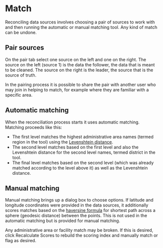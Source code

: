 # Match

Reconciling data sources involves choosing a pair of sources to work with and then running the automatic or manual matching tool. Any kind of match can be undone.

## Pair sources

On the pair tab select one source on the left and one on the right. The source on the left (source 1) is the data the follower, the data that is meant to be cleaned. The source on the right is the leader, the source that is the source of truth. 

In the pairing process it is possible to share the pair with another user who may join in helping to match, for example where they are familiar with a specific area.

## Automatic matching

When the reconciliation process starts it uses automatic matching. Matching proceeds like this:

- The first level matches the highest administrative area names (termed region in the tool) using the [Levenshtein distance](https://en.wikipedia.org/wiki/Levenshtein_distance). 
- The second level matches based on the first level and also the Levenshtein distance for the second level names, termed district in the tool.
- The final level matches based on the second level (which was already matched according to the level above it) as well as the Levenshtein distance.

## Manual matching

Manual matching brings up a dialog box to choose options. If latitude and longitude coordinates were provided in the data sources, it additionally scores matches based on the [haversine formula](https://en.wikipedia.org/wiki/Haversine_formula) for shortest path across a sphere (geodesic distance) between the points. This is not used in the automatic matching but is provided for manual matching.

Any administrative area or facility match may be broken. If this is desired, click Recalculate Scores to rebuild the scoring index and manually match or flag as desired.



